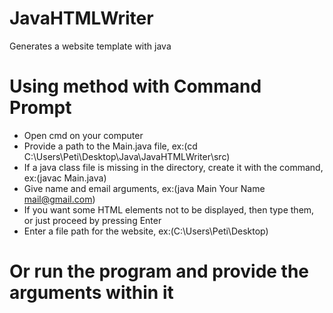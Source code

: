 # JavaHTMLWriter
Generates a website template with java
# Using method with Command Prompt
- Open cmd on your computer
- Provide a path to the Main.java file, ex:(cd C:\Users\Peti\Desktop\Java\JavaHTMLWriter\src)
- If a java class file is missing in the directory, create it with the command, ex:(javac Main.java)
- Give name and email arguments, ex:(java Main Your Name mail@gmail.com)
- If you want some HTML elements not to be displayed, then type them, or just proceed by pressing Enter
- Enter a file path for the website, ex:(C:\Users\Peti\Desktop)
# Or run the program and provide the arguments within it
